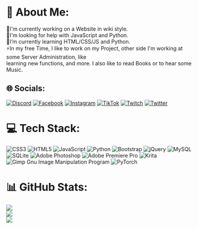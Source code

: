 # 💫 About Me:
👯I'm currently working on a Website in wiki style.<br>🔭I'm looking for help with JavaScript and Python.<br>🌱I’m currently learning HTML/CSS/JS and Python.<br>⚡In my free Time, I like to work on my Project, other side I'm working at some Server Administration, like<br> learning new functions, and more. I also like to read Books or to hear some Music.


## 🌐 Socials:
[![Discord](https://img.shields.io/badge/Discord-%237289DA.svg?logo=discord&logoColor=white)](htttps://discord.gg/@yourShika#1557) [![Facebook](https://img.shields.io/badge/Facebook-%231877F2.svg?logo=Facebook&logoColor=white)](https://facebook.com/Kamil_Shikaru_Bura) [![Instagram](https://img.shields.io/badge/Instagram-%23E4405F.svg?logo=Instagram&logoColor=white)](https://instagram.com/kamil_bura) [![TikTok](https://img.shields.io/badge/TikTok-%23000000.svg?logo=TikTok&logoColor=white)](https://tiktok.com/@shikaru_san) [![Twitch](https://img.shields.io/badge/Twitch-%239146FF.svg?logo=Twitch&logoColor=white)](https://twitch.tv/yourShika) [![Twitter](https://img.shields.io/badge/Twitter-%231DA1F2.svg?logo=Twitter&logoColor=white)](https://twitter.com/@shikaru_shiba) 

# 💻 Tech Stack:
![CSS3](https://img.shields.io/badge/css3-%231572B6.svg?style=for-the-badge&logo=css3&logoColor=white) ![HTML5](https://img.shields.io/badge/html5-%23E34F26.svg?style=for-the-badge&logo=html5&logoColor=white) ![JavaScript](https://img.shields.io/badge/javascript-%23323330.svg?style=for-the-badge&logo=javascript&logoColor=%23F7DF1E) ![Python](https://img.shields.io/badge/python-3670A0?style=for-the-badge&logo=python&logoColor=ffdd54) ![Bootstrap](https://img.shields.io/badge/bootstrap-%23563D7C.svg?style=for-the-badge&logo=bootstrap&logoColor=white) ![jQuery](https://img.shields.io/badge/jquery-%230769AD.svg?style=for-the-badge&logo=jquery&logoColor=white) ![MySQL](https://img.shields.io/badge/mysql-%2300f.svg?style=for-the-badge&logo=mysql&logoColor=white) ![SQLite](https://img.shields.io/badge/sqlite-%2307405e.svg?style=for-the-badge&logo=sqlite&logoColor=white) ![Adobe Photoshop](https://img.shields.io/badge/adobephotoshop-%2331A8FF.svg?style=for-the-badge&logo=adobephotoshop&logoColor=white) ![Adobe Premiere Pro](https://img.shields.io/badge/Adobe%20Premiere%20Pro-9999FF.svg?style=for-the-badge&logo=Adobe%20Premiere%20Pro&logoColor=white) ![Krita](https://img.shields.io/badge/Krita-203759?style=for-the-badge&logo=krita&logoColor=EEF37B) ![Gimp Gnu Image Manipulation Program](https://img.shields.io/badge/Gimp-657D8B?style=for-the-badge&logo=gimp&logoColor=FFFFFF) ![PyTorch](https://img.shields.io/badge/PyTorch-%23EE4C2C.svg?style=for-the-badge&logo=PyTorch&logoColor=white)
# 📊 GitHub Stats:
![](https://github-readme-stats.vercel.app/api?username=KamilBura&theme=dark&hide_border=false&include_all_commits=false&count_private=false)<br/>
![](https://github-readme-streak-stats.herokuapp.com/?user=KamilBura&theme=dark&hide_border=false)<br/>
![](https://github-readme-stats.vercel.app/api/top-langs/?username=KamilBura&theme=dark&hide_border=false&include_all_commits=false&count_private=false&layout=compact)
